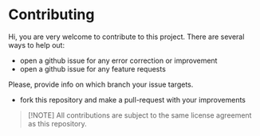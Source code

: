 # Contributing

Hi, you are very welcome to contribute to this project.
There are several ways to help out:

- open a github issue for any error correction or improvement
- open a github issue for any feature requests

Please, provide info on which branch your issue targets.

- fork this repository and make a pull-request with your improvements

> [!NOTE] All contributions are subject to the same license agreement as this repository.
